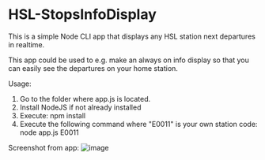 # HSL-StopsInfoDisplay
This is a simple Node CLI app that displays any HSL station next departures in realtime. 

This app could be used to e.g. make an always on info display so that you can easily see the departures on your home station.

Usage:
1. Go to the folder where app.js is located.
2. Install NodeJS if not already installed
3. Execute: npm install
4. Execute the following command where "E0011" is your own station code: node app.js E0011

Screenshot from app:
![image](https://user-images.githubusercontent.com/33716618/155858151-268a737a-88e2-4b42-9d0b-eb133425df27.png)



